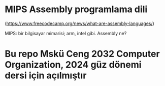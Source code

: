 # MIPS Assembly programlama dili
(https://www.freecodecamp.org/news/what-are-assembly-languages/)

MIPS: bir bilgisayar mimarisi; arm, intel gibi.
Assembly ne?

# Bu repo Mskü Ceng 2032 Computer Organization, 2024 güz dönemi dersi için açılmıştır
